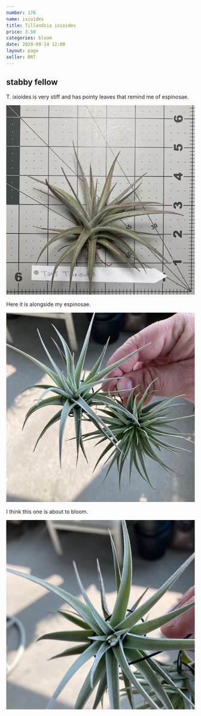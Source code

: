 ```yaml
---
number: 176
name: ixioides
title: Tillandsia ixioides
price: 3.50
categories: bloom
date: 2020-09-14 12:00
layout: page
seller: BRT
---
```

## stabby fellow

T. ixioides is very stiff and has pointy leaves that remind me of espinosae.

!["Tillandsia ixioides"](/i/IMG_0955.jpeg "Tillandsia ixioides")

Here it is alongside my espinosae.

!["Tillandsia ixioides"](/i/IMG_1007.jpeg "Tillandsia ixioides")

I think this one is about to bloom.

!["Tillandsia ixioides"](/i/IMG_1008.jpeg "Tillandsia ixioides")
